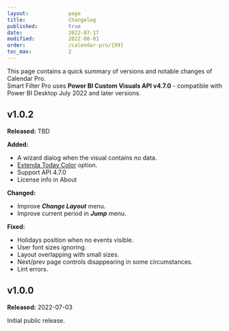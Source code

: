 ```yaml
---
layout:             page
title:              Changelog
published:          true
date:               2022-07-17
modified:           2022-08-01
order:              /calendar-pro/{99}
toc_max:            2
---
```

This page contains a quick summary of versions and notable changes of Calendar Pro.  
Smart Filter Pro uses **Power BI Custom Visuals API v4.7.0** - compatible with Power BI Desktop July 2022 and later versions.

## v1.0.2
**Released:** TBD

**Added:**
- A wizard dialog when the visual contains no data.
- [Extenda Today Color](options/cells/extend-today-color.md) option.
- Support API 4.7.0
- License info in About

**Changed:**
- Improve ***Change Layout*** menu.
- Improve current period in ***Jump*** menu.

**Fixed:**
- Holidays position when no events visible.
- User font sizes ignoring.
- Layout overlapping with small sizes.
- Next/prev page controls disappearing in some circumstances.
- Lint errors.

## v1.0.0
**Released:** 2022-07-03

Initial public release.